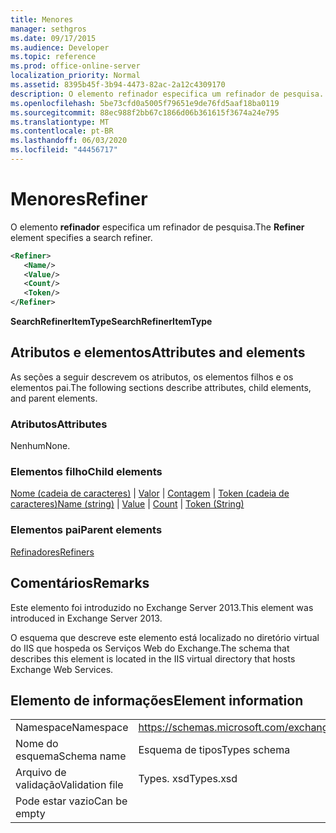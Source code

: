 ```yaml
---
title: Menores
manager: sethgros
ms.date: 09/17/2015
ms.audience: Developer
ms.topic: reference
ms.prod: office-online-server
localization_priority: Normal
ms.assetid: 8395b45f-3b94-4473-82ac-2a12c4309170
description: O elemento refinador especifica um refinador de pesquisa.
ms.openlocfilehash: 5be73cfd0a5005f79651e9de76fd5aaf18ba0119
ms.sourcegitcommit: 88ec988f2bb67c1866d06b361615f3674a24e795
ms.translationtype: MT
ms.contentlocale: pt-BR
ms.lasthandoff: 06/03/2020
ms.locfileid: "44456717"
---
```

# <a name="refiner"></a><span data-ttu-id="49d76-103">Menores</span><span class="sxs-lookup"><span data-stu-id="49d76-103">Refiner</span></span>

<span data-ttu-id="49d76-104">O elemento **refinador** especifica um refinador de pesquisa.</span><span class="sxs-lookup"><span data-stu-id="49d76-104">The **Refiner** element specifies a search refiner.</span></span> 
  
```XML
<Refiner>
   <Name/>
   <Value/>
   <Count/>
   <Token/>
</Refiner>
```

 <span data-ttu-id="49d76-105">**SearchRefinerItemType**</span><span class="sxs-lookup"><span data-stu-id="49d76-105">**SearchRefinerItemType**</span></span>
## <a name="attributes-and-elements"></a><span data-ttu-id="49d76-106">Atributos e elementos</span><span class="sxs-lookup"><span data-stu-id="49d76-106">Attributes and elements</span></span>

<span data-ttu-id="49d76-107">As seções a seguir descrevem os atributos, os elementos filhos e os elementos pai.</span><span class="sxs-lookup"><span data-stu-id="49d76-107">The following sections describe attributes, child elements, and parent elements.</span></span>
  
### <a name="attributes"></a><span data-ttu-id="49d76-108">Atributos</span><span class="sxs-lookup"><span data-stu-id="49d76-108">Attributes</span></span>

<span data-ttu-id="49d76-109">Nenhum</span><span class="sxs-lookup"><span data-stu-id="49d76-109">None.</span></span>
  
### <a name="child-elements"></a><span data-ttu-id="49d76-110">Elementos filho</span><span class="sxs-lookup"><span data-stu-id="49d76-110">Child elements</span></span>

<span data-ttu-id="49d76-111">[Nome (cadeia de caracteres)](name-string.md)  |  [Valor](value.md)  |  [Contagem](count.md)  |  [Token (cadeia de caracteres)](token-string.md)</span><span class="sxs-lookup"><span data-stu-id="49d76-111">[Name (string)](name-string.md) | [Value](value.md) | [Count](count.md) | [Token (String)](token-string.md)</span></span>
  
### <a name="parent-elements"></a><span data-ttu-id="49d76-112">Elementos pai</span><span class="sxs-lookup"><span data-stu-id="49d76-112">Parent elements</span></span>

[<span data-ttu-id="49d76-113">Refinadores</span><span class="sxs-lookup"><span data-stu-id="49d76-113">Refiners</span></span>](refiners.md)
  
## <a name="remarks"></a><span data-ttu-id="49d76-114">Comentários</span><span class="sxs-lookup"><span data-stu-id="49d76-114">Remarks</span></span>

<span data-ttu-id="49d76-115">Este elemento foi introduzido no Exchange Server 2013.</span><span class="sxs-lookup"><span data-stu-id="49d76-115">This element was introduced in Exchange Server 2013.</span></span>
  
<span data-ttu-id="49d76-116">O esquema que descreve este elemento está localizado no diretório virtual do IIS que hospeda os Serviços Web do Exchange.</span><span class="sxs-lookup"><span data-stu-id="49d76-116">The schema that describes this element is located in the IIS virtual directory that hosts Exchange Web Services.</span></span>
  
## <a name="element-information"></a><span data-ttu-id="49d76-117">Elemento de informações</span><span class="sxs-lookup"><span data-stu-id="49d76-117">Element information</span></span>

|||
|:-----|:-----|
|<span data-ttu-id="49d76-118">Namespace</span><span class="sxs-lookup"><span data-stu-id="49d76-118">Namespace</span></span>  <br/> |https://schemas.microsoft.com/exchange/services/2006/types  <br/> |
|<span data-ttu-id="49d76-119">Nome do esquema</span><span class="sxs-lookup"><span data-stu-id="49d76-119">Schema name</span></span>  <br/> |<span data-ttu-id="49d76-120">Esquema de tipos</span><span class="sxs-lookup"><span data-stu-id="49d76-120">Types schema</span></span>  <br/> |
|<span data-ttu-id="49d76-121">Arquivo de validação</span><span class="sxs-lookup"><span data-stu-id="49d76-121">Validation file</span></span>  <br/> |<span data-ttu-id="49d76-122">Types. xsd</span><span class="sxs-lookup"><span data-stu-id="49d76-122">Types.xsd</span></span>  <br/> |
|<span data-ttu-id="49d76-123">Pode estar vazio</span><span class="sxs-lookup"><span data-stu-id="49d76-123">Can be empty</span></span>  <br/> ||
   

